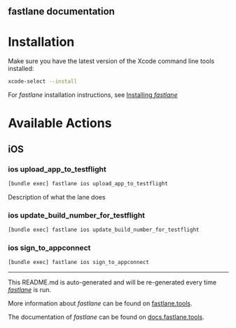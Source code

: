 fastlane documentation
----

# Installation

Make sure you have the latest version of the Xcode command line tools installed:

```sh
xcode-select --install
```

For _fastlane_ installation instructions, see [Installing _fastlane_](https://docs.fastlane.tools/#installing-fastlane)

# Available Actions

## iOS

### ios upload_app_to_testflight

```sh
[bundle exec] fastlane ios upload_app_to_testflight
```

Description of what the lane does

### ios update_build_number_for_testflight

```sh
[bundle exec] fastlane ios update_build_number_for_testflight
```



### ios sign_to_appconnect

```sh
[bundle exec] fastlane ios sign_to_appconnect
```



----

This README.md is auto-generated and will be re-generated every time [_fastlane_](https://fastlane.tools) is run.

More information about _fastlane_ can be found on [fastlane.tools](https://fastlane.tools).

The documentation of _fastlane_ can be found on [docs.fastlane.tools](https://docs.fastlane.tools).
